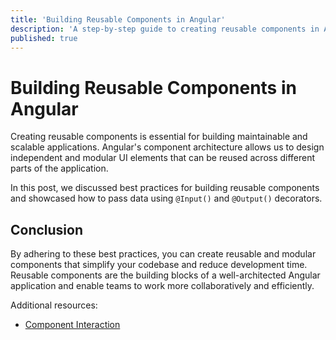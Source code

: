 ```yaml
---
title: 'Building Reusable Components in Angular'
description: 'A step-by-step guide to creating reusable components in Angular.'
published: true
---
```


# Building Reusable Components in Angular

Creating reusable components is essential for building maintainable and scalable applications. Angular's component architecture allows us to design independent and modular UI elements that can be reused across different parts of the application.

In this post, we discussed best practices for building reusable components and showcased how to pass data using `@Input()` and `@Output()` decorators.

## Conclusion
By adhering to these best practices, you can create reusable and modular components that simplify your codebase and reduce development time. Reusable components are the building blocks of a well-architected Angular application and enable teams to work more collaboratively and efficiently.

Additional resources:
- [Component Interaction](https://angular.io/guide/component-interaction)
